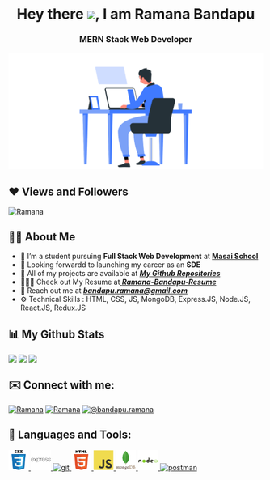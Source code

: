 <h1 align="center">Hey there <img src="https://raw.githubusercontent.com/MartinHeinz/MartinHeinz/master/wave.gif" width="30px">, I am Ramana Bandapu </h1>
<h3 align="center"> MERN Stack Web Developer</h3>

<div align="center" ><img src = "https://raw.githubusercontent.com/mohammad2407/mohammad2407/main/gif-1.gif" /></div>

## ❤ Views and Followers

<p align="left"> <img src="https://komarev.com/ghpvc/?username=ramana-bandapu&label=Profile%20views&color=0e75b6&style=flat" alt="Ramana" /> </p>

<!-- <p align="left"> <a href="https://twitter.com/RamanaBandapu" target="blank"><img src="https://img.shields.io/twitter/follow/mahindra_1999?logo=twitter&style=for-the-badge" alt="RamanaBandapu" /></a> </p> -->

## 🙋‍♂️ About Me

- 🌱 I’m a student pursuing **Full Stack Web Development** at [**Masai School**](https://www.masaischool.com/)
- 👯 Looking forwardd to launching my career as an **SDE**
- 🤔 All of my projects are available at [_**My Github Repositories**_](https://github.com/ramanabandapu?tab=repositories)
- 👨🏻‍🎓 Check out My Resume at[ _**Ramana-Bandapu-Resume**_](https://app.flowcv.io/resume/content)
- 💌 Reach out me at [_**bandapu.ramana@gmail.com**_](mailto:bandapu.ramana@gmail.com)
- ⚙️ Technical Skills : HTML, CSS, JS, MongoDB, Express.JS, Node.JS, React.JS, Redux.JS

## 📊 My Github Stats

<img align=center src = "https://github-readme-stats.vercel.app/api?username=ramana-bandapu&&show_icons=true&title_color=ffffff&icon_color=bb2acf&text_color=daf7dc&bg_color=151515"/>

<img align="center"  src = "https://camo.githubusercontent.com/a75aeca88118ac02143a575749c096f69f0111accad8ba45ddf7fc586ea7108c/68747470733a2f2f6769746875622d726561646d652d73746174732e76657263656c2e6170702f6170692f746f702d6c616e67733f757365726e616d653d676972656573686b756d617265646967612673686f775f69636f6e733d74727565266c6f63616c653d656e266c61796f75743d636f6d70616374" />

<!-- <p>&nbsp;<img align="center" src="https://github-readme-stats.vercel.app/api?username=ramana-bandapu&show_icons=true&locale=en" alt="Ramana Bandapu" /></p> -->

<img align="center"  src = "https://camo.githubusercontent.com/478de9f2e149d7fce800d29398906f4c41ac95d051e0109a5e1d12c4a5d22fe1/68747470733a2f2f6769746875622d726561646d652d73747265616b2d73746174732e6865726f6b756170702e636f6d2f3f757365723d7361726174682d31393426" />

<h2 align="left">✉️ Connect with me:</h2>

<p align="left" display= "flex">
<!--   
<a href="https://twitter.com/SaiNarasimhaB" target="blank"><img align="center" src="https://raw.githubusercontent.com/rahuldkjain/github-profile-readme-generator/master/src/images/icons/Social/twitter.svg" alt="SaiNarasimha" height="30" width="40" /></a> -->
  <a href="https://www.linkedin.com/in/ramana-bandapu/" target="blank"><img align="center" src="https://raw.githubusercontent.com/rahuldkjain/github-profile-readme-generator/master/src/images/icons/Social/linked-in-alt.svg" alt="Ramana" height="30" width="40" /></a> <a href="https://www.facebook.com/ramana.powerstar.9" target="blank"><img align="center" src="https://raw.githubusercontent.com/rahuldkjain/github-profile-readme-generator/master/src/images/icons/Social/facebook.svg" alt="Ramana" height="30" width="40" /></a> <a href="https://medium.com/@bandapu.ramana
" target="blank"><img align="center" src="https://raw.githubusercontent.com/rahuldkjain/github-profile-readme-generator/master/src/images/icons/Social/medium.svg" alt="@bandapu.ramana" height="30" width="40" /></a>
</p>

## 🚀 Languages and Tools:

<p display= "flex" style=justify-content="space-between">
  <a href="https://www.w3schools.com/css/" target="_blank" rel="noreferrer"> <img src="https://raw.githubusercontent.com/devicons/devicon/master/icons/css3/css3-original-wordmark.svg" alt="css3" width="40" height="40"/>  </a> <a href="https://expressjs.com" target="_blank" rel="noreferrer"> <img src="https://raw.githubusercontent.com/devicons/devicon/master/icons/express/express-original-wordmark.svg" alt="express" width="40" height="40"/> </a> <a href="https://git-scm.com/" target="_blank" rel="noreferrer"> <img src="https://www.vectorlogo.zone/logos/git-scm/git-scm-icon.svg" alt="git" width="40" height="40"/> </a> <a href="https://www.w3.org/html/" target="_blank" rel="noreferrer"> <img src="https://raw.githubusercontent.com/devicons/devicon/master/icons/html5/html5-original-wordmark.svg" alt="html5" width="40" height="40"/> </a> <a href="https://developer.mozilla.org/en-US/docs/Web/JavaScript" target="_blank" rel="noreferrer"> <img src="https://raw.githubusercontent.com/devicons/devicon/master/icons/javascript/javascript-original.svg" alt="javascript" width="40" height="40"/> </a><a href="https://www.mongodb.com/" target="_blank" rel="noreferrer"> <img src="https://raw.githubusercontent.com/devicons/devicon/master/icons/mongodb/mongodb-original-wordmark.svg" alt="mongodb" width="40" height="40"/> </a> <a href="https://nodejs.org" target="_blank" rel="noreferrer"> <img src= "https://raw.githubusercontent.com/devicons/devicon/master/icons/nodejs/nodejs-original-wordmark.svg" alt="nodejs" width="40" height="40"/> </a><a href="https://postman.com" target="_blank" rel="noreferrer"> <img src="https://www.vectorlogo.zone/logos/getpostman/getpostman-icon.svg" alt="postman" width="40" height="40"/> </a> </p>

<!--
<a href="https://reactjs.org/" target="_blank" rel="noreferrer"> <img src="https://raw.githubusercontent.com/devicons/devicon/master/icons/react/react-original-wordmark.svg" alt="react" width="40" height="40"/> </a> <a href="https://redux.js.org" target="_blank" rel="noreferrer"> <img src="https://raw.githubusercontent.com/devicons/devicon/master/icons/redux/redux-original.svg" alt="redux" width="40" height="40"/> </a> -->
